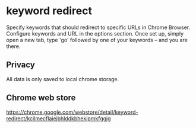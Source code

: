 # keyword redirect 
Specify keywords that should redirect to specific URLs in Chrome Browser. Configure keywords and URL in the options section. Once set up, simply open a new tab, type 'go' followed by one of your keywords – and you are there.

## Privacy
All data is only saved to local chrome storage. 

## Chrome web store
https://chrome.google.com/webstore/detail/keyword-redirect/kcilmecflaiejbhlddkbhekipmkfggjg
